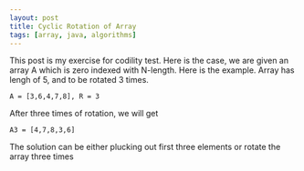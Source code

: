 ```yaml
---
layout: post
title: Cyclic Rotation of Array 
tags: [array, java, algorithms]
---
```


This post is my exercise for codility test. Here is the case, we are given an array A which is zero indexed with N-length. Here is the example. Array has lengh of 5, and to be rotated 3 times. 
```
A = [3,6,4,7,8], R = 3
```
After three times of rotation, we will get
```
A3 = [4,7,8,3,6]
```
The solution can be either plucking out first three elements or rotate the array three times 
